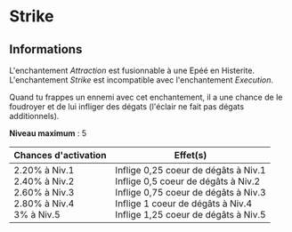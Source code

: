 # Strike 

## Informations
L'enchantement *Attraction* est fusionnable à une Epéé en Histerite. L'enchantement *Strike* est incompatible avec l'enchantement *Execution*.


Quand tu frappes un ennemi avec cet enchantement, il a une chance de le foudroyer et de lui infliger des dégats (l'éclair ne fait pas dégats additionnels).


**Niveau maximum** : 5

| Chances d'activation | Effet(s) |
| -------------------- | -------- |
| 2.20% à Niv.1 <br> 2.40% à Niv.2 <br> 2.60% à Niv.3 <br> 2.80% à Niv.4 <br> 3% à Niv.5 <br> | Inflige 0,25 coeur de dégâts à Niv.1 <br> Inflige 0,5 coeur de dégâts à Niv.2 <br> Inflige 0,75 coeur de dégâts à Niv.3 <br> Inflige 1 coeur de dégâts à Niv.4 <br> Inflige 1,25 coeur de dégâts à Niv.5 |